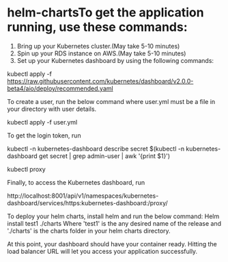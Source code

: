 # helm-chartsTo get the application running, use these commands:
1. Bring up your Kubernetes cluster.(May take 5-10 minutes)
2. Spin up your RDS instance on AWS.(May take 5-10 minutes)
3. Set up your Kubernetes dashboard by using the following commands:

kubectl apply -f https://raw.githubusercontent.com/kubernetes/dashboard/v2.0.0-beta4/aio/deploy/recommended.yaml

To create a user, run the below command where user.yml must be a file in your directory with user details.

kubectl apply -f user.yml

To get the login token, run

kubectl -n kubernetes-dashboard describe secret $(kubectl -n kubernetes-dashboard get secret | grep admin-user | awk '{print $1}')

kubectl proxy

Finally, to access the Kubernetes dashboard, run

http://localhost:8001/api/v1/namespaces/kubernetes-dashboard/services/https:kubernetes-dashboard:/proxy/

To deploy your helm charts,
install helm and run the below command:
Helm install test1 ./charts 
Where 'test1' is the any desired name of the release and './charts' is the charts folder in your helm charts directory.

At this point, your dashboard should have your container ready.
Hitting the load balancer URL will let you access your application successfully.